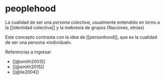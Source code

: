 # peoplehood
La cualidad de ser una *persona colectiva*, usualmente entendido en torno a la [[identidad colectiva]] y la mebresía de grupos (Naciones, etnias)

Este concepto contrasta con la idea de [[personhood]], que es la cualidad de ser una persona «individual».

Referencias a ingresar

- [[@smith2003]]
- [[@smith2015]]
- [[@lie2004]]

